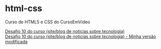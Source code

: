 # html-css
 Curso de HTML5 e CSS do CursoEmVideo

<a href="desafio 10/android.html">Desafio 10 do curso (site/blog de noticias sobre tecnologia)</a><br>
<a href="desafio 10/android.html">Desafio 10 do curso (site/blog de noticias sobre tecnologia) - Minha versão modificada</a>